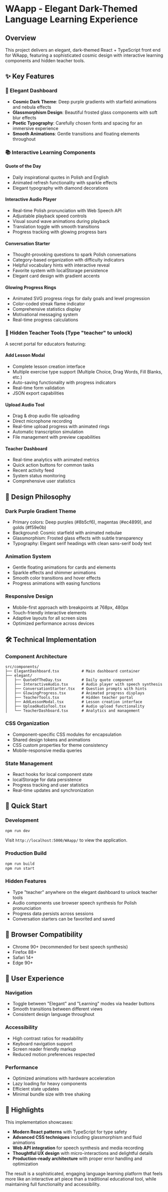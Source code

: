 # WAapp - Elegant Dark-Themed Language Learning Experience

## Overview

This project delivers an elegant, dark-themed React + TypeScript front end for WAapp, featuring a sophisticated cosmic design with interactive learning components and hidden teacher tools.

## ✨ Key Features

### 🌌 Elegant Dashboard
- **Cosmic Dark Theme**: Deep purple gradients with starfield animations and nebula effects
- **Glassmorphism Design**: Beautiful frosted glass components with soft blur effects
- **Poetic Typography**: Carefully chosen fonts and spacing for an immersive experience
- **Smooth Animations**: Gentle transitions and floating elements throughout

### 📚 Interactive Learning Components

#### Quote of the Day
- Daily inspirational quotes in Polish and English
- Animated refresh functionality with sparkle effects
- Elegant typography with diamond decorations

#### Interactive Audio Player
- Real-time Polish pronunciation with Web Speech API
- Adjustable playback speed controls
- Visual sound wave animations during playback
- Translation toggle with smooth transitions
- Progress tracking with glowing progress bars

#### Conversation Starter
- Thought-provoking questions to spark Polish conversations
- Category-based organization with difficulty indicators
- Helpful vocabulary hints with interactive reveal
- Favorite system with localStorage persistence
- Elegant card design with gradient accents

#### Glowing Progress Rings
- Animated SVG progress rings for daily goals and level progression
- Color-coded streak flame indicator
- Comprehensive statistics display
- Motivational messaging system
- Real-time progress calculations

### 🔮 Hidden Teacher Tools (Type "teacher" to unlock)
A secret portal for educators featuring:

#### Add Lesson Modal
- Complete lesson creation interface
- Multiple exercise type support (Multiple Choice, Drag Words, Fill Blanks, etc.)
- Auto-saving functionality with progress indicators
- Real-time form validation
- JSON export capabilities

#### Upload Audio Tool
- Drag & drop audio file uploading
- Direct microphone recording
- Real-time upload progress with animated rings
- Automatic transcription simulation
- File management with preview capabilities

#### Teacher Dashboard
- Real-time analytics with animated metrics
- Quick action buttons for common tasks
- Recent activity feed
- System status monitoring
- Comprehensive user statistics

## 🎨 Design Philosophy

### Dark Purple Gradient Theme
- Primary colors: Deep purples (#8b5cf6), magentas (#ec4899), and golds (#f59e0b)
- Background: Cosmic starfield with animated nebulae
- Glassmorphism: Frosted glass effects with subtle transparency
- Typography: Elegant serif headings with clean sans-serif body text

### Animation System
- Gentle floating animations for cards and elements
- Sparkle effects and shimmer animations
- Smooth color transitions and hover effects
- Progress animations with easing functions

### Responsive Design
- Mobile-first approach with breakpoints at 768px, 480px
- Touch-friendly interactive elements
- Adaptive layouts for all screen sizes
- Optimized performance across devices

## 🛠 Technical Implementation

### Component Architecture
```
src/components/
├── ElegantDashboard.tsx          # Main dashboard container
├── elegant/
│   ├── QuoteOfTheDay.tsx         # Daily quote component
│   ├── InteractiveAudio.tsx      # Audio player with speech synthesis
│   ├── ConversationStarter.tsx   # Question prompts with hints
│   ├── GlowingProgress.tsx       # Animated progress displays
│   ├── TeacherTools.tsx          # Hidden teacher portal
│   ├── AddLessonModal.tsx        # Lesson creation interface
│   ├── UploadAudioTool.tsx       # Audio upload functionality
│   └── TeacherDashboard.tsx      # Analytics and management
```

### CSS Organization
- Component-specific CSS modules for encapsulation
- Shared design tokens and animations
- CSS custom properties for theme consistency
- Mobile-responsive media queries

### State Management
- React hooks for local component state
- localStorage for data persistence
- Progress tracking and user statistics
- Real-time updates and synchronization

## 🚀 Quick Start

### Development
```bash
npm run dev
```
Visit `http://localhost:5000/WAapp/` to view the application.

### Production Build
```bash
npm run build
npm run start
```

### Hidden Features
- Type "teacher" anywhere on the elegant dashboard to unlock teacher tools
- Audio components use browser speech synthesis for Polish pronunciation
- Progress data persists across sessions
- Conversation starters can be favorited and saved

## 📱 Browser Compatibility

- Chrome 90+ (recommended for best speech synthesis)
- Firefox 88+
- Safari 14+
- Edge 90+

## 🎯 User Experience

### Navigation
- Toggle between "Elegant" and "Learning" modes via header buttons
- Smooth transitions between different views
- Consistent design language throughout

### Accessibility
- High contrast ratios for readability
- Keyboard navigation support
- Screen reader friendly markup
- Reduced motion preferences respected

### Performance
- Optimized animations with hardware acceleration
- Lazy loading for heavy components
- Efficient state updates
- Minimal bundle size with tree shaking

## 🌟 Highlights

This implementation showcases:
- **Modern React patterns** with TypeScript for type safety
- **Advanced CSS techniques** including glassmorphism and fluid animations
- **Web API integration** for speech synthesis and media recording
- **Thoughtful UX design** with micro-interactions and delightful details
- **Production-ready architecture** with proper error handling and optimization

The result is a sophisticated, engaging language learning platform that feels more like an interactive art piece than a traditional educational tool, while maintaining full functionality and accessibility.